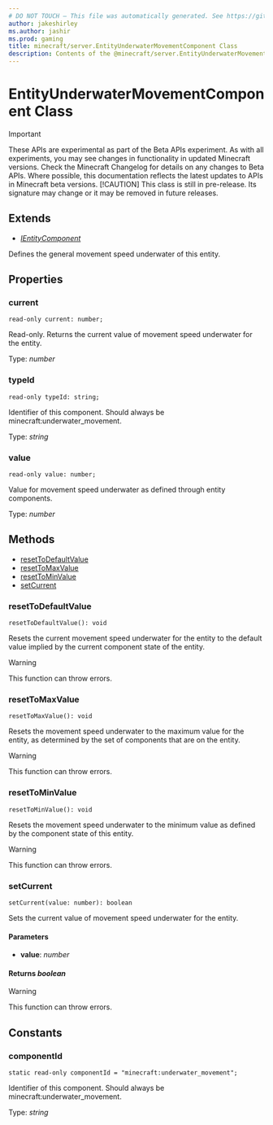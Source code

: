 ```yaml
---
# DO NOT TOUCH — This file was automatically generated. See https://github.com/mojang/minecraftapidocsgenerator to modify descriptions, examples, etc.
author: jakeshirley
ms.author: jashir
ms.prod: gaming
title: minecraft/server.EntityUnderwaterMovementComponent Class
description: Contents of the @minecraft/server.EntityUnderwaterMovementComponent class.
---
```

# EntityUnderwaterMovementComponent Class
>[!IMPORTANT]
>These APIs are experimental as part of the Beta APIs experiment. As with all experiments, you may see changes in functionality in updated Minecraft versions. Check the Minecraft Changelog for details on any changes to Beta APIs. Where possible, this documentation reflects the latest updates to APIs in Minecraft beta versions.
> [!CAUTION]
> This class is still in pre-release.  Its signature may change or it may be removed in future releases.

## Extends
- [*IEntityComponent*](IEntityComponent.md)

Defines the general movement speed underwater of this entity.

## Properties

### **current**
`read-only current: number;`

Read-only. Returns the current value of movement speed underwater for the entity.

Type: *number*

### **typeId**
`read-only typeId: string;`

Identifier of this component. Should always be minecraft:underwater_movement.

Type: *string*

### **value**
`read-only value: number;`

Value for movement speed underwater as defined through entity components.

Type: *number*

## Methods
- [resetToDefaultValue](#resettodefaultvalue)
- [resetToMaxValue](#resettomaxvalue)
- [resetToMinValue](#resettominvalue)
- [setCurrent](#setcurrent)

### **resetToDefaultValue**
`
resetToDefaultValue(): void
`

Resets the current movement speed underwater for the entity to the default value implied by the current component state of the entity.

> [!WARNING]
> This function can throw errors.

### **resetToMaxValue**
`
resetToMaxValue(): void
`

Resets the movement speed underwater to the maximum value for the entity, as determined by the set of components that are on the entity.

> [!WARNING]
> This function can throw errors.

### **resetToMinValue**
`
resetToMinValue(): void
`

Resets the movement speed underwater to the minimum value as defined by the component state of this entity.

> [!WARNING]
> This function can throw errors.

### **setCurrent**
`
setCurrent(value: number): boolean
`

Sets the current value of movement speed underwater for the entity.

#### **Parameters**
- **value**: *number*

#### **Returns** *boolean*

> [!WARNING]
> This function can throw errors.

## Constants

### **componentId**
`static read-only componentId = "minecraft:underwater_movement";`

Identifier of this component. Should always be minecraft:underwater_movement.

Type: *string*
